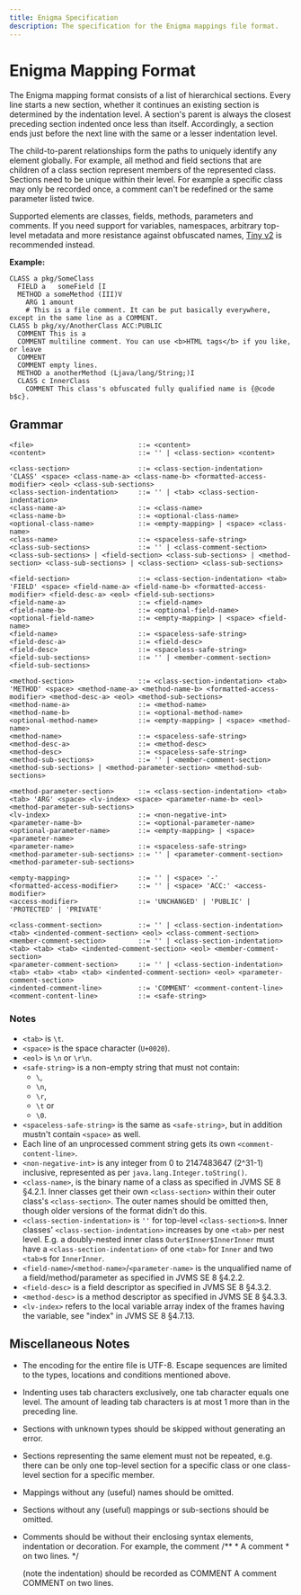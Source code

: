 ```yaml
---
title: Enigma Specification
description: The specification for the Enigma mappings file format.
---
```


# Enigma Mapping Format

The Enigma mapping format consists of a list of hierarchical sections.
Every line starts a new section, whether it continues an existing
section is determined by the indentation level. A section's parent is
always the closest preceding section indented once less than itself.
Accordingly, a section ends just before the next line with the same or a
lesser indentation level.

The child-to-parent relationships form the paths to uniquely identify
any element globally. For example, all method and field sections that
are children of a class section represent members of the represented
class. Sections need to be unique within their level. For example a
specific class may only be recorded once, a comment can't be redefined
or the same parameter listed twice.

Supported elements are classes, fields, methods, parameters and
comments. If you need support for variables, namespaces, arbitrary
top-level metadata and more resistance against obfuscated names, [Tiny
v2](./tiny/v2.md) is recommended instead.

**Example:**

```enigma:no-line-numbers
CLASS a pkg/SomeClass
  FIELD a	someField [I
  METHOD a someMethod (III)V
    ARG 1 amount
    # This is a file comment. It can be put basically everywhere, except in the same line as a COMMENT.
CLASS b pkg/xy/AnotherClass ACC:PUBLIC
  COMMENT This is a
  COMMENT multiline comment. You can use <b>HTML tags</b> if you like, or leave
  COMMENT
  COMMENT empty lines.
  METHOD a anotherMethod (Ljava/lang/String;)I
  CLASS c InnerClass
    COMMENT This class's obfuscated fully qualified name is {@code b$c}.
```

## Grammar

```bnf:no-line-numbers
<file>                          ::= <content>
<content>                       ::= '' | <class-section> <content>

<class-section>                 ::= <class-section-indentation> 'CLASS' <space> <class-name-a> <class-name-b> <formatted-access-modifier> <eol> <class-sub-sections>
<class-section-indentation>     ::= '' | <tab> <class-section-indentation>
<class-name-a>                  ::= <class-name>
<class-name-b>                  ::= <optional-class-name>
<optional-class-name>           ::= <empty-mapping> | <space> <class-name>
<class-name>                    ::= <spaceless-safe-string>
<class-sub-sections>            ::= '' | <class-comment-section> <class-sub-sections> | <field-section> <class-sub-sections> | <method-section> <class-sub-sections> | <class-section> <class-sub-sections>

<field-section>                 ::= <class-section-indentation> <tab> 'FIELD' <space> <field-name-a> <field-name-b> <formatted-access-modifier> <field-desc-a> <eol> <field-sub-sections>
<field-name-a>                  ::= <field-name>
<field-name-b>                  ::= <optional-field-name>
<optional-field-name>           ::= <empty-mapping> | <space> <field-name>
<field-name>                    ::= <spaceless-safe-string>
<field-desc-a>                  ::= <field-desc>
<field-desc>                    ::= <spaceless-safe-string>
<field-sub-sections>            ::= '' | <member-comment-section> <field-sub-sections>

<method-section>                ::= <class-section-indentation> <tab> 'METHOD' <space> <method-name-a> <method-name-b> <formatted-access-modifier> <method-desc-a> <eol> <method-sub-sections>
<method-name-a>                 ::= <method-name>
<method-name-b>                 ::= <optional-method-name>
<optional-method-name>          ::= <empty-mapping> | <space> <method-name>
<method-name>                   ::= <spaceless-safe-string>
<method-desc-a>                 ::= <method-desc>
<method-desc>                   ::= <spaceless-safe-string>
<method-sub-sections>           ::= '' | <member-comment-section> <method-sub-sections> | <method-parameter-section> <method-sub-sections>

<method-parameter-section>      ::= <class-section-indentation> <tab> <tab> 'ARG' <space> <lv-index> <space> <parameter-name-b> <eol> <method-parameter-sub-sections>
<lv-index>                      ::= <non-negative-int>
<parameter-name-b>              ::= <optional-parameter-name>
<optional-parameter-name>       ::= <empty-mapping> | <space> <parameter-name>
<parameter-name>                ::= <spaceless-safe-string>
<method-parameter-sub-sections> ::= '' | <parameter-comment-section> <method-parameter-sub-sections>

<empty-mapping>                 ::= '' | <space> '-'
<formatted-access-modifier>     ::= '' | <space> 'ACC:' <access-modifier>
<access-modifier>               ::= 'UNCHANGED' | 'PUBLIC' | 'PROTECTED' | 'PRIVATE'

<class-comment-section>         ::= '' | <class-section-indentation> <tab> <indented-comment-section> <eol> <class-comment-section>
<member-comment-section>        ::= '' | <class-section-indentation> <tab> <tab> <tab> <indented-comment-section> <eol> <member-comment-section>
<parameter-comment-section>     ::= '' | <class-section-indentation> <tab> <tab> <tab> <tab> <indented-comment-section> <eol> <parameter-comment-section>
<indented-comment-line>         ::= 'COMMENT' <comment-content-line>
<comment-content-line>          ::= <safe-string>
```

### Notes

-   `<tab>` is `\t`.
-   `<space>` is the space character (`U+0020`).
-   `<eol>` is `\n` or `\r\n`.
-   `<safe-string>` is a non-empty string that must not contain:
    -   `\`,
    -   `\n`,
    -   `\r`,
    -   `\t` or
    -   `\0`.
-   `<spaceless-safe-string>` is the same as `<safe-string>`, but in
    addition mustn't contain `<space>` as well.
-   Each line of an unprocessed comment string gets its own
    `<comment-content-line>`.
-   `<non-negative-int>` is any integer from 0 to 2147483647 (2^31-1)
    inclusive, represented as per `java.lang.Integer.toString()`.
-   `<class-name>`, is the binary name of a class as specified in JVMS
    SE 8 §4.2.1. Inner classes get their own `<class-section>` within
    their outer class's `<class-section>`. The outer names should be
    omitted then, though older versions of the format didn't do this.
-   `<class-section-indentation>` is `''` for top-level
    `<class-section>`s. Inner classes' `<class-section-indentation>`
    increases by one `<tab>` per nest level. E.g. a doubly-nested inner
    class `Outer$Inner$InnerInner` must have a
    `<class-section-indentation>` of one `<tab>` for `Inner` and two
    `<tab>`s for `InnerInner`.
-   `<field-name>`/`<method-name>`/`<parameter-name>` is the unqualified
    name of a field/method/parameter as specified in JVMS SE 8 §4.2.2.
-   `<field-desc>` is a field descriptor as specified in JVMS SE 8
    §4.3.2.
-   `<method-desc>` is a method descriptor as specified in JVMS SE 8
    §4.3.3.
-   `<lv-index>` refers to the local variable array index of the frames
    having the variable, see "index" in JVMS SE 8 §4.7.13.

## Miscellaneous Notes

-   The encoding for the entire file is UTF-8. Escape sequences are
    limited to the types, locations and conditions mentioned above.
-   Indenting uses tab characters exclusively, one tab character equals
    one level. The amount of leading tab characters is at most 1 more
    than in the preceding line.
-   Sections with unknown types should be skipped without generating an
    error.
-   Sections representing the same element must not be repeated, e.g.
    there can be only one top-level section for a specific class or one
    class-level section for a specific member.
-   Mappings without any (useful) names should be omitted.
-   Sections without any (useful) mappings or sub-sections should be
    omitted.
-   Comments should be without their enclosing syntax elements,
    indentation or decoration. For example, the comment
           /**
            * A comment
            * on two lines.
            */

    (note the indentation) should be recorded as
        COMMENT A comment
        COMMENT on two lines.

